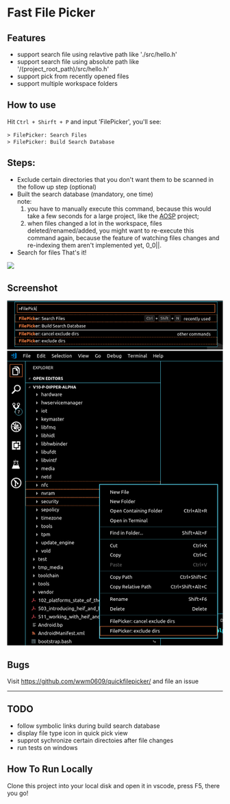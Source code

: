 # Fast File Picker

## Features
- support search file using relavtive path like './src/hello.h'
- support search file using absolute path like '/(project_root_path)/src/hello.h'
- support pick from recently opened files
- support multiple workspace folders

## How to use
Hit `Ctrl + Shirft + P` and input 'FilePicker', you'll see:
```
> FilePicker: Search Files
> FilePicker: Build Search Database
```

## Steps:
- Exclude certain directories that you don't want them to be scanned in the follow up step (optional)
- Built the search database (mandatory, one time)    
   note:  
   1. you have to manually execute this command, because this would take a few seconds for a large project, like the [AOSP](https://source.android.com/) project;
   2. when files changed a lot in the workspace, files deleted/renamed/added, you might want to re-execute this command again, because the feature of watching files changes and re-indexing them aren't implemented yet, 0_0||.
- Search for files
That's it!

<img src="https://raw.githubusercontent.com/wwm0609/quickfilepicker/master/how-to-use-fast-file-picker.gif">    


## Screenshot
<img src="https://raw.githubusercontent.com/wwm0609/quickfilepicker/master/file-picker-commands.png">    

<img src="https://raw.githubusercontent.com/wwm0609/quickfilepicker/master/exclude_dirs.png">


## Bugs
Visit https://github.com/wwm0609/quickfilepicker/ and file an issue

----------------------------------------------------------------------------

## TODO
- follow symbolic links during build search database
- display file type icon in quick pick view
- supprot sychronize certain directoies after file changes
- run tests on windows 

## How To Run Locally
Clone this project into your local disk and open it in vscode, press F5, there you go!
